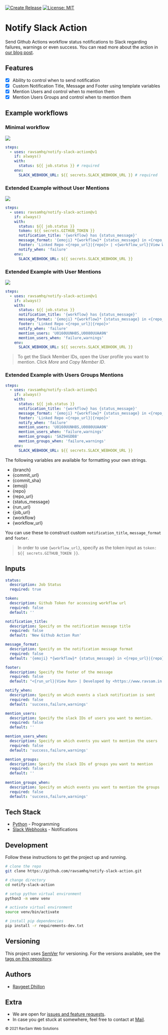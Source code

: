 [![Create Release](https://github.com/ravsamhq/notify-slack-action/actions/workflows/release.yml/badge.svg)](https://github.com/ravsamhq/notify-slack-action/actions/workflows/release.yml)
[![License: MIT](https://img.shields.io/badge/License-MIT-yellow.svg)](https://opensource.org/licenses/MIT)

# Notify Slack Action

Send Github Actions workflow status notifications to Slack regarding failures, warnings or even success. You can read more about the action in [our blog post](https://www.ravsam.in/blog/send-slack-notification-when-github-actions-fails/).

## Features

- [x] Ability to control when to send notification
- [x] Custom Notification Title, Message and Footer using template variables
- [x] Mention Users and control when to mention them
- [x] Mention Users Groups and control when to mention them

## Example workflows
 
### Minimal workflow

![](screenshots/minimal.png)

```yaml
steps:
  - uses: ravsamhq/notify-slack-action@v1
    if: always()
    with:
      status: ${{ job.status }} # required
    env:
      SLACK_WEBHOOK_URL: ${{ secrets.SLACK_WEBHOOK_URL }} # required
```

### Extended Example without User Mentions

![](screenshots/without-mentions.png)

```yaml
steps:
  - uses: ravsamhq/notify-slack-action@v1
    if: always()
    with:
      status: ${{ job.status }}
      token: ${{ secrets.GITHUB_TOKEN }}
      notification_title: '{workflow} has {status_message}'
      message_format: '{emoji} *{workflow}* {status_message} in <{repo_url}|{repo}>'
      footer: 'Linked Repo <{repo_url}|{repo}> | <{workflow_url}|View Workflow>'
      notify_when: 'failure'
    env:
      SLACK_WEBHOOK_URL: ${{ secrets.SLACK_WEBHOOK_URL }}
```

### Extended Example with User Mentions

![](screenshots/with-mentions.png)

```yaml
steps:
  - uses: ravsamhq/notify-slack-action@v1
    if: always()
    with:
      status: ${{ job.status }}
      notification_title: '{workflow} has {status_message}'
      message_format: '{emoji} *{workflow}* {status_message} in <{repo_url}|{repo}>'
      footer: 'Linked Repo <{repo_url}|{repo}>'
      notify_when: 'failure'
      mention_users: 'U0160UUNH8S,U0080UUAA9N'
      mention_users_when: 'failure,warnings'
    env:
      SLACK_WEBHOOK_URL: ${{ secrets.SLACK_WEBHOOK_URL }}
```

> To get the Slack Member IDs, open the User profile you want to mention. Click *More* and *Copy Member ID*.

### Extended Example with Users Groups Mentions

```yaml
steps:
  - uses: ravsamhq/notify-slack-action@v1
    if: always()
    with:
      status: ${{ job.status }}
      notification_title: '{workflow} has {status_message}'
      message_format: '{emoji} *{workflow}* {status_message} in <{repo_url}|{repo}>'
      footer: 'Linked Repo <{repo_url}|{repo}>'
      notify_when: 'failure'
      mention_users: 'U0160UUNH8S,U0080UUAA9N'
      mention_users_when: 'failure,warnings'
      mention_groups: 'SAZ94GDB8'
      mention_groups_when: 'failure,warnings'
    env:
      SLACK_WEBHOOK_URL: ${{ secrets.SLACK_WEBHOOK_URL }}
```

The following variables are available for formatting your own strings.

- {branch}
- {commit_url}
- {commit_sha}
- {emoji}
- {repo}
- {repo_url}
- {status_message}
- {run_url}
- {job_url}
- {workflow}
- {workflow_url}

You can use these to construct custom `notification_title`, `message_format` and `footer`.

> In order to use `{workflow_url}`, specify as the token input as `token: ${{ secrets.GITHUB_TOKEN }}`.

## Inputs

```yml
status:
  description: Job Status
  required: true

token:
  description: Github Token for accessing workflow url
  required: false
  default: ''

notification_title:
  description: Specify on the notification message title
  required: false
  default: 'New Github Action Run'

message_format:
  description: Specify on the notification message format
  required: false
  default: '{emoji} *{workflow}* {status_message} in <{repo_url}|{repo}@{branch}> on <{commit_url}|{commit_sha}>'

footer:
  description: Specify the footer of the message
  required: false
  default: "<{run_url}|View Run> | Developed by <https://www.ravsam.in|RavSam>"

notify_when:
  description: Specify on which events a slack notification is sent
  required: false
  default: 'success,failure,warnings'

mention_users:
  description: Specify the slack IDs of users you want to mention.
  required: false
  default: ''

mention_users_when:
  description: Specify on which events you want to mention the users
  required: false
  default: 'success,failure,warnings'

mention_groups:
  description: Specify the slack IDs of groups you want to mention
  required: false
  default: ''
  
mention_groups_when:
  description: Specify on which events you want to mention the groups
  required: false
  default: 'success,failure,warnings'
```

## Tech Stack

- [Python](https://python.org/) - Programming
- [Slack Webhooks](https://slack.com/) - Notifications

## Development

Follow these instructions to get the project up and running.

```bash
# clone the repo
git clone https://github.com/ravsamhq/notify-slack-action.git

# change directory
cd notify-slack-action

# setup python virtual environment
python3 -m venv venv

# activate virtual environment
source venv/bin/activate

# install pip dependencies
pip install -r requirements-dev.txt
```

## Versioning

This project uses [SemVer](http://semver.org/) for versioning. For the versions available, see the [tags on this repository](https://github.com/ravsamhq/notify-slack-action/tags).

## Authors

- [Ravgeet Dhillon](https://github.com/ravgeetdhillon)

## Extra

- We are open for [issues and feature requests](https://github.com/ravsamhq/notify-slack-action/issues).
- In case you get stuck at somewhere, feel free to contact at [Mail](mailto:info@ravsam.in).

<small>&copy; 2021 RavSam Web Solutions</small>
